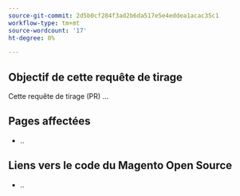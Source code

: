 ```yaml
---
source-git-commit: 2d5b0cf284f3ad2b6da517e5e4eddea1acac35c1
workflow-type: tm+mt
source-wordcount: '17'
ht-degree: 0%

---
```

## Objectif de cette requête de tirage

Cette requête de tirage (PR) ...

## Pages affectées

<!-- REQUIRED List the affected pages on experienceleague.adobe.com (URLs). Not necessary for large numbers of files. -->

- ..

## Liens vers le code du Magento Open Source

<!--  OPTIONAL - REMOVE THIS SECTION IF NOT USED. If this pull request references a file in a Magento Open Source or Adobe Commerce codebase repository, add it here. -->

- ..

<!--
If you are fixing a GitHub issue, using the GitHub keyword format (https://help.github.com/en/articles/closing-issues-using-keywords#closing-an-issue-in-a-different-repository) closes the issue when this pull request is merged. Example: `Fixes #1234`.

`main` is the default branch. Merged pull requests to `main` go live on the site automatically. Any requested changes to content on the `main` branch must be related to the released codebase. Any content related to future releases goes in the `develop` branch.

See Contribution guidelines (https://github.com/AdobeDocs/commerce-operations.en/blob/main/contributing.md) for more information.
-->
